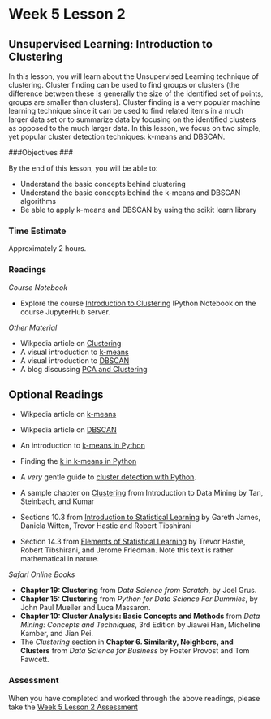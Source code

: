 # Week 5 Lesson 2 #
## Unsupervised Learning: Introduction to Clustering ##

In this lesson, you will learn about the Unsupervised Learning technique
of clustering. Cluster finding can be used to find groups or clusters
(the difference between these is generally the size of the identified
set of points, groups are smaller than clusters). Cluster finding is a
very popular machine learning technique since it can be used to find
related items in a much larger data set or to summarize data by focusing
on the identified clusters as opposed to the much larger data. In this
lesson, we focus on two simple, yet popular cluster detection
techniques: k-means and DBSCAN.   

###Objectives ###

By the end of this lesson, you will be able to:

- Understand the basic concepts behind clustering
- Understand the basic concepts behind the k-means and DBSCAN algorithms
- Be able to apply k-means and DBSCAN by using the scikit learn library

### Time Estimate ###

Approximately 2 hours.

### Readings ####

_Course Notebook_

- Explore the course [Introduction to Clustering][l2nb]
IPython Notebook on the course JupyterHub server.

_Other Material_

- Wikpedia article on [Clustering][wcl]
- A visual introduction to [k-means][vkm]
- A visual introduction to [DBSCAN][vdbs]
- A blog discussing [PCA and Clustering][bpc]

## Optional Readings ##

- Wikpedia article on [k-means][wkm]
- Wikpedia article on [DBSCAN][wdbs]
- An introduction to [k-means in Python][ikmp]
- Finding the [k in k-means in Python][fkkmp]
- A *very* gentle guide to [cluster detection with Python][vsgc].
- A sample chapter on [Clustering][bc-clust] from Introduction to Data Mining by Tan, Steinbach, and Kumar

- Sections 10.3 from [Introduction to Statistical Learning][isl]  by
Gareth James, Daniela Witten, Trevor Hastie and Robert Tibshirani
- Section 14.3 from [Elements of Statistical Learning][esl] by Trevor
Hastie, Robert Tibshirani, and Jerome Friedman. Note this text is rather
mathematical in nature.

_Safari Online Books_

- **Chapter 19: Clustering** from _Data Science from Scratch_, by Joel Grus.
- **Chapter 15: Clustering** from _Python for Data Science For Dummies_, by John Paul Mueller and Luca Massaron.
- **Chapter 10: Cluster Analysis: Basic Concepts and Methods** from _Data Mining: Concepts
and Techniques_, 3rd Edition by Jiawei Han, Micheline Kamber, and Jian
Pei.
- The _Clustering_ section in **Chapter 6. Similarity, Neighbors, and Clusters** from _Data Science for Business_ by Foster Provost and Tom
Fawcett.

### Assessment ###

When you have completed and worked through the above readings, please take the [Week 5 Lesson 2 Assessment][la]

[l2nb]: notebooks/intro2cluster.ipynb
[la]: https://learn.illinois.edu/mod/quiz/view.php?id=1325278

[vkm]: http://www.naftaliharris.com/blog/visualizing-k-means-clustering/
[vdbs]: http://www.naftaliharris.com/blog/visualizing-dbscan-clustering/

[bpc]: http://blog.yhat.com/posts/customer-segmentation-using-python.html

[vsgc]: http://guidetodatamining.com/assets/guideChapters/DataMining-ch8.pdf

[wcl]: https://en.wikipedia.org/wiki/Cluster_analysis
[wkm]: https://en.wikipedia.org/wiki/K-means_clustering
[wdbs]: https://en.wikipedia.org/wiki/DBSCAN

[ikmp]: https://datasciencelab.wordpress.com/2013/12/12/clustering-with-k-means-in-python/
[fkkmp]: https://datasciencelab.wordpress.com/2013/12/27/finding-the-k-in-k-means-clustering/

[bc-clust]: http://www-users.cs.umn.edu/~kumar/dmbook/ch8.pdf

[isl]: http://www-bcf.usc.edu/~gareth/ISL/
[esl]: http://statweb.stanford.edu/~tibs/ElemStatLearn/

